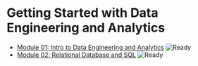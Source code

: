 # Getting Started with Data Engineering and Analytics
- [Module 01: Intro to Data Engineering and Analytics](https://github.com/KTurau/DataLearn/tree/main/Module01) ![Ready](https://img.shields.io/badge/-ready-green)
- [Module 02: Relational Database and SQL](https://github.com/KTurau/DataLearn/tree/main/Module02) ![Ready](https://img.shields.io/badge/-ready-green)

